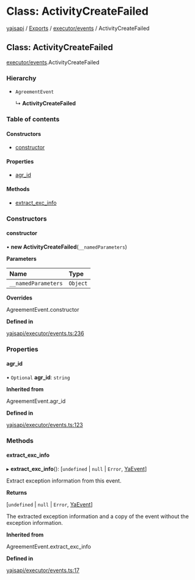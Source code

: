 # Class: ActivityCreateFailed

[yajsapi](../yajsapi.md) / [Exports](../modules/) / [executor/events](../modules/executor_events.md) / ActivityCreateFailed

## Class: ActivityCreateFailed

[executor/events](../modules/executor_events.md).ActivityCreateFailed

### Hierarchy

* `AgreementEvent`

  ↳ **ActivityCreateFailed**

### Table of contents

#### Constructors

* [constructor](executor_events.activitycreatefailed.md#constructor)

#### Properties

* [agr\_id](executor_events.activitycreatefailed.md#agr_id)

#### Methods

* [extract\_exc\_info](executor_events.activitycreatefailed.md#extract_exc_info)

### Constructors

#### constructor

• **new ActivityCreateFailed**\(`__namedParameters`\)

**Parameters**

| Name | Type |
| :--- | :--- |
| `__namedParameters` | `Object` |

**Overrides**

AgreementEvent.constructor

**Defined in**

[yajsapi/executor/events.ts:236](https://github.com/golemfactory/yajsapi/blob/8f42a91/yajsapi/executor/events.ts#L236)

### Properties

#### agr\_id

• `Optional` **agr\_id**: `string`

**Inherited from**

AgreementEvent.agr\_id

**Defined in**

[yajsapi/executor/events.ts:123](https://github.com/golemfactory/yajsapi/blob/8f42a91/yajsapi/executor/events.ts#L123)

### Methods

#### extract\_exc\_info

▸ **extract\_exc\_info**\(\): \[`undefined` \| `null` \| `Error`, [YaEvent](executor_events.yaevent.md)\]

Extract exception information from this event.

**Returns**

\[`undefined` \| `null` \| `Error`, [YaEvent](executor_events.yaevent.md)\]

The extracted exception information and a copy of the event without the exception information.

**Inherited from**

AgreementEvent.extract\_exc\_info

**Defined in**

[yajsapi/executor/events.ts:17](https://github.com/golemfactory/yajsapi/blob/8f42a91/yajsapi/executor/events.ts#L17)

